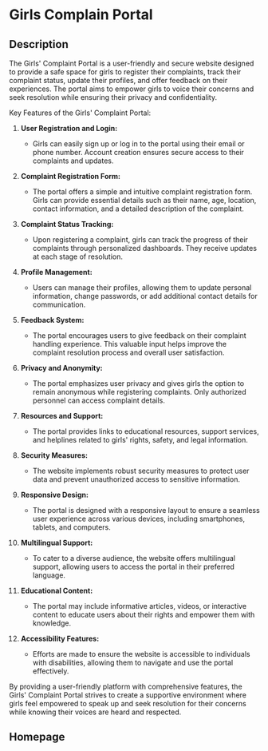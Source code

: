 <html>
  <body>
    <h1 style="color👩‍👧" >Girls Complain Portal</h1>
    <h2>Description</h2>
    <p>The Girls' Complaint Portal is a user-friendly and secure website designed to provide a safe space for girls to register their complaints, track their complaint status, update their profiles, and offer feedback on their experiences. The portal aims to empower girls to voice their concerns and seek resolution while ensuring their privacy and confidentiality.

Key Features of the Girls' Complaint Portal:

1. **User Registration and Login:**
   - Girls can easily sign up or log in to the portal using their email or phone number. Account creation ensures secure access to their complaints and updates.

2. **Complaint Registration Form:**
   - The portal offers a simple and intuitive complaint registration form. Girls can provide essential details such as their name, age, location, contact information, and a detailed description of the complaint.

3. **Complaint Status Tracking:**
   - Upon registering a complaint, girls can track the progress of their complaints through personalized dashboards. They receive updates at each stage of resolution.

4. **Profile Management:**
   - Users can manage their profiles, allowing them to update personal information, change passwords, or add additional contact details for communication.

5. **Feedback System:**
   - The portal encourages users to give feedback on their complaint handling experience. This valuable input helps improve the complaint resolution process and overall user satisfaction.

6. **Privacy and Anonymity:**
   - The portal emphasizes user privacy and gives girls the option to remain anonymous while registering complaints. Only authorized personnel can access complaint details.

7. **Resources and Support:**
   - The portal provides links to educational resources, support services, and helplines related to girls' rights, safety, and legal information.

8. **Security Measures:**
   - The website implements robust security measures to protect user data and prevent unauthorized access to sensitive information.

9. **Responsive Design:**
   - The portal is designed with a responsive layout to ensure a seamless user experience across various devices, including smartphones, tablets, and computers.

10. **Multilingual Support:**
    - To cater to a diverse audience, the website offers multilingual support, allowing users to access the portal in their preferred language.

11. **Educational Content:**
    - The portal may include informative articles, videos, or interactive content to educate users about their rights and empower them with knowledge.

12. **Accessibility Features:**
    - Efforts are made to ensure the website is accessible to individuals with disabilities, allowing them to navigate and use the portal effectively.

By providing a user-friendly platform with comprehensive features, the Girls' Complaint Portal strives to create a supportive environment where girls feel empowered to speak up and seek resolution for their concerns while knowing their voices are heard and respected.</p>
<h2>Homepage</h2>
<img src="">
  </body>
</html>
